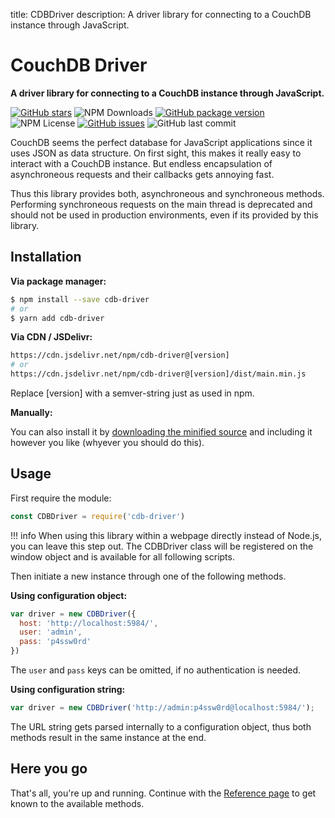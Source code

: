 title: CDBDriver
description: A driver library for connecting to a CouchDB instance through JavaScript.

<h1 id="couchdb-driver">CouchDB Driver</h1>

**A driver library for connecting to a CouchDB instance through JavaScript.**

[![GitHub stars](https://img.shields.io/github/stars/mcstreetguy/cdb-driver.svg?style=social&logo=github&label=Stars)](https://github.com/MCStreetguy/cdb-driver)
![NPM Downloads](https://img.shields.io/npm/dt/cdb-driver.svg)
[![GitHub package version](https://img.shields.io/github/package-json/v/mcstreetguy/cdb-driver.svg)](https://www.npmjs.com/package/cdb-driver)
![NPM License](https://img.shields.io/npm/l/cdb-driver.svg)
[![GitHub issues](https://img.shields.io/github/issues/mcstreetguy/cdb-driver.svg)](https://github.com/MCStreetguy/cdb-driver/issues)
![GitHub last commit](https://img.shields.io/github/last-commit/mcstreetguy/cdb-driver.svg)

CouchDB seems the perfect database for JavaScript applications since it uses
JSON as data structure. On first sight, this makes it really easy to interact
with a CouchDB instance. But endless encapsulation of asynchroneous requests
and their callbacks gets annoying fast.

Thus this library provides both, asynchroneous and synchroneous methods.
Performing synchroneous requests on the main thread is deprecated and should not
be used in production environments, even if its provided by this library.

## Installation
**Via package manager:**

``` bash
$ npm install --save cdb-driver
# or
$ yarn add cdb-driver
```

**Via CDN / JSDelivr:**

``` bash
https://cdn.jsdelivr.net/npm/cdb-driver@[version]
# or
https://cdn.jsdelivr.net/npm/cdb-driver@[version]/dist/main.min.js
```
Replace [version] with a semver-string just as used in npm.

**Manually:**

You can also install it by [downloading the minified source](https://raw.githubusercontent.com/MCStreetguy/cdb-driver/master/dist/main.min.js)
and including it however you like (whyever you should do this).

## Usage
First require the module:
``` javascript
const CDBDriver = require('cdb-driver')
```

!!! info
    When using this library within a webpage directly instead of Node.js, you can leave this step out.
    The CDBDriver class will be registered on the window object and is available for all following scripts.     


Then initiate a new instance through one of the following methods.

**Using configuration object:**
``` javascript
var driver = new CDBDriver({
  host: 'http://localhost:5984/',
  user: 'admin',
  pass: 'p4ssw0rd'
})
```

The `user` and `pass` keys can be omitted, if no authentication is needed.

**Using configuration string:**
``` javascript
var driver = new CDBDriver('http://admin:p4ssw0rd@localhost:5984/');
```

The URL string gets parsed internally to a configuration object, thus both
methods result in the same instance at the end.

## Here you go
That's all, you're up and running. Continue with the [Reference page](/reference) to get known to the available methods.
